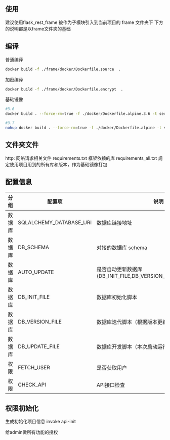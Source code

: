 ## 使用
建议使用flask_rest_frame 被作为子模块引入到当前项目的 frame 文件夹下
下方的说明都是以frame文件夹的基础

## 编译
普通编译
```bash
docker build -f ./frame/docker/Dockerfile.source  .
```

加密编译
```bash
docker build -f ./frame/docker/Dockerfile.encrypt  .
```

基础镜像
```bash
#3.6
docker build . --force-rm=true -f ./docker/Dockerfile.alpine.3.6 -t server.aiknown.cn:31003/z_ai_frame/alpine-python3:3.6 && docker push server.aiknown.cn:31003/z_ai_frame/alpine-python3:3.6

#3.7
nohup docker build . --force-rm=true -f ./docker/Dockerfile.alpine -t server.aiknown.cn:31003/z_ai_frame/alpine-python3 && docker push server.aiknown.cn:31003/z_ai_frame/alpine-python3:latest &
```

## 文件夹文件
http: 网络请求相关文件
requirements.txt 框架依赖的库
requirements_all.txt 规定使用项目用到的所有库和版本，作为基础镜像打包


## 配置信息
| 分组 | 配置项 | 说明 |
| --- | --- | --- |
| 数据库 | SQLALCHEMY_DATABASE_URI | 数据库链接地址 |
| 数据库 | DB_SCHEMA | 对接的数据库 schema |
| 数据库 | AUTO_UPDATE | 是否自动更新数据库(DB_INIT_FILE,DB_VERSION_FILE,DB_UPDATE_FILE) |
| 数据库 | DB_INIT_FILE | 数据库初始化脚本 |
| 数据库 | DB_VERSION_FILE | 数据库迭代脚本（根据版本更新） |
| 数据库 | DB_UPDATE_FILE | 数据库开发脚本（本次启动运行） |
| 权限 | FETCH_USER | 是否获取用户 |
| 权限 | CHECK_API | API接口检查 |

## 权限初始化
生成初始化项目信息
invoke api-init

给admin做所有功能的授权
